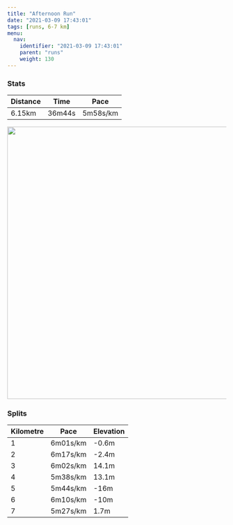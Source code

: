 ```yaml
---
title: "Afternoon Run"
date: "2021-03-09 17:43:01"
tags: [runs, 6-7 km]
menu:
  nav:
    identifier: "2021-03-09 17:43:01"
    parent: "runs"
    weight: 130
---
```


### Stats

| Distance | Time | Pace |
|----------|------|------|
|6.15km|36m44s|5m58s/km|

<img src='https://maps.googleapis.com/maps/api/staticmap?maptype=terrain&path=enc:sjvdIj}qNC?Wi@Y_@O_@We@MCKFw@hAs@h@Yh@KVE@OQGAFJBLPrBZlBNn@LZPfA^`BN\LpAPh@b@vBHLRv@JfAPh@f@vB@VCj@YdAWxAEn@Aj@Bd@Rt@LXVVf@|@ZZZf@p@t@X^FCHMl@aBXi@FIVAh@Bn@AJ@FFLd@JvCDvBCbAD`A?z@TtE?\DFRA^N^XRHj@^\LFHXA`AYz@?z@UTAd@a@B?JLBHFAHQBCB@FCJIFBPMPc@d@w@FENCHGd@a@\O^wALKBG?S\aAP_B`@eABe@CiBFw@V{AD{@Jm@p@oATQNAVMb@]PIRBn@^RD\LR@ZRb@n@x@NNPNHFB\CXHp@bAd@JJLn@P^T\j@L`@PPAGMKYg@Uq@Ke@LETO\c@^G\OXa@f@ULMLGNa@HKf@OJIHOJ]LWVYNWDQD]DIDGVQVIX]Jg@HEFOZuBVg@BMAWHcAH[@OAqA@GXy@Fq@Zu@Jk@HA\JBADKV{FTcAHq@l@cBR]Vu@Tg@\}@FYPc@Nu@t@sCDSA[SQ_@_@y@aAMQaCeCuGmHMG_@Zc@d@u@|@GLq@dDa@bB]~BEt@ILo@_@_HsBgCm@QG[Y_@IECQYSi@OKGDGJ]z@cAfBGFE?KOU{@i@qAMcAGUQKW@EA{@mAIGs@_AMKeAqAO[a@sAaAkBoBuEIKGAGDSr@g@lAq@zAm@lAi@pAiBnCqAvBELGh@EJGFGBKSW}@KIKDq@`A[POPKDi@h@EJEZ[VeAjAcA|AG?SKAd@Yj@e@\o@r@K\Ir@Mn@MBQXSRa@V[b@[t@c@n@WRQZAb@L\JQfAiAj@u@XSTYB?FHz@bB&key=AIzaSyBPVQ_iynBzLujdhfLzy8Z-5zczbktE55k&size=800x800&scale=2&markers=color:yellow|label:S|53.36762,-2.55462&markers=color:green|label:F|53.36773000000001,-2.55436' width='625' />

### Splits

| Kilometre | Pace | Elevation |
|------|------|-----------|
|1|6m01s/km|-0.6m|
|2|6m17s/km|-2.4m|
|3|6m02s/km|14.1m|
|4|5m38s/km|13.1m|
|5|5m44s/km|-16m|
|6|6m10s/km|-10m|
|7|5m27s/km|1.7m|
